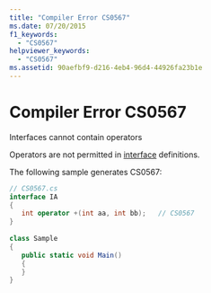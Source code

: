 ```yaml
---
title: "Compiler Error CS0567"
ms.date: 07/20/2015
f1_keywords: 
  - "CS0567"
helpviewer_keywords: 
  - "CS0567"
ms.assetid: 90aefbf9-d216-4eb4-96d4-44926fa23b1e
---
```

# Compiler Error CS0567
Interfaces cannot contain operators  
  
 Operators are not permitted in [interface](../language-reference/keywords/interface.md) definitions.  
  
 The following sample generates CS0567:  
  
```csharp  
// CS0567.cs  
interface IA  
{  
   int operator +(int aa, int bb);   // CS0567  
}  
  
class Sample  
{  
   public static void Main()   
   {  
   }  
}  
```
